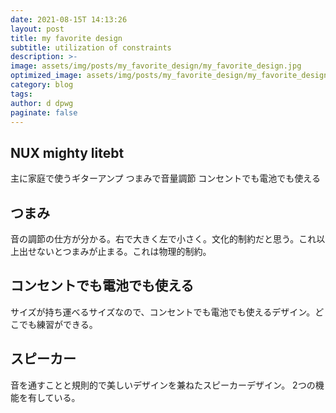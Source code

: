 ```yaml
---
date: 2021-08-15T 14:13:26
layout: post
title: my favorite design
subtitle: utilization of constraints
description: >-
image: assets/img/posts/my_favorite_design/my_favorite_design.jpg
optimized_image: assets/img/posts/my_favorite_design/my_favorite_design_resized_thumbnail.jpg
category: blog
tags: 
author: d dpwg
paginate: false
---
```


## NUX mighty litebt

主に家庭で使うギターアンプ
つまみで音量調節
コンセントでも電池でも使える

## つまみ

音の調節の仕方が分かる。右で大きく左で小さく。文化的制約だと思う。これ以上出せないとつまみが止まる。これは物理的制約。

## コンセントでも電池でも使える

サイズが持ち運べるサイズなので、コンセントでも電池でも使えるデザイン。どこでも練習ができる。

## スピーカー

音を通すことと規則的で美しいデザインを兼ねたスピーカーデザイン。
2つの機能を有している。